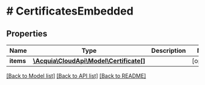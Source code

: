 # # CertificatesEmbedded

## Properties

Name | Type | Description | Notes
------------ | ------------- | ------------- | -------------
**items** | [**\Acquia\CloudApi\Model\Certificate[]**](Certificate.md) |  | [optional]

[[Back to Model list]](../../README.md#models) [[Back to API list]](../../README.md#endpoints) [[Back to README]](../../README.md)
